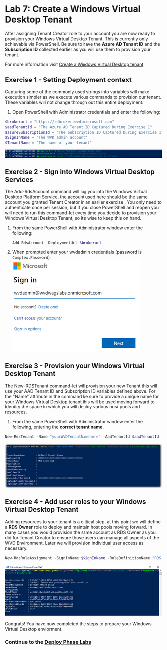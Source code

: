 # Lab 7: Create a Windows Virtual Desktop Tenant

After assigning Tenant Creator role to your account you are now ready to provision your Windows Virtual Desktop Tenant. This is currently only achievable via PowerShell. Be sure to have the **Azure AD Tenant ID** and the **Subscription ID** collected earlier as you will use them to provision your tenant.

For more information visit [Create a Windows Virtual Desktop tenant](https://docs.microsoft.com/en-us/azure/virtual-desktop/tenant-setup-azure-active-directory#create-a-windows-virtual-desktop-tenant)

## Exercise 1 - Setting Deployment context

Capturing some of the commonly used strings into variables will make execution simpler as we execute various commands to provision our tenant. These variables will not change through out this entire deployment.  

1. Open PowerShell with Administrator credentials and enter the following:

```PowerShell
$brokerurl = "https://rdbroker.wvd.microsoft.com"
$aadTenantId = "The Azure AD Tenant ID Captured During Exercise 1"
$azureSubscriptionId = "The Subscription ID Captured During Exercise 1"
$SignInName = "The WVD admin account"
$TenantName = "The name of your tenant"
```

![PSVariables](../attachments/PSVariables.PNG)

## Exercise 2 - Sign into Windows Virtual Desktop Services

   The Add-RdsAccount command will log you into the Windows Virtual Desktop Platform Service, the account used here should be the same account you granted Tenant Creator in an earlier exercise . You only need to authenticate once per session, but if you close PowerShell and reopen you will need to run this command-let every time you decide to provision your Windows Virtual Desktop Tenant, so it’s wise to keep this on hand.

1. From the same PowerShell with Administrator window enter the following:

   ```PowerShell
   Add-RdsAccount -DeploymentUrl $brokerurl
   ```

2. When prompted enter your wvdadmin credentials (password is `Complex.Password`)
   ![WVDCreds](../attachments/WVDCreds.PNG)

## Exercise 3 - Provision your Windows Virtual Desktop Tenant

   The New-RDSTenant command-let will provision your new Tenant this will use your AAD Tenant ID and Subscription ID variables defined above. For the "Name" attribute in the command be sure to provide a unique name for your Windows Virtual Desktop tenant this will be used moving forward to identity the space in which you will deploy various host pools and resources.  

1. From the same PowerShell with Administrator window enter the following, entering the **correct tenant name**.

```PowerShell
New-RdsTenant -Name "yourWVDTenantNamehere" -AadTenantId $aadTenantId -AzureSubscriptionId $azureSubscriptionId
```

![image.png](../attachments/image-b4e9ea52-2783-4024-8915-d927e1e5814a.png)

## Exercise 4 - Add user roles to your Windows Virtual Desktop Tenant

Adding resources to your tenant is a critical step, at this point we will define a **RDS Owner** role to deploy and maintain host pools moving forward. In many cases you would provision the same account as RDS Owner as you did for Tenant Creator to ensure those users can manage all aspects of the WVD Environment. Later we will provision individual user access as necessary.

```PowerShell
New-RdsRoleAssignment -SignInName $SignInName -RoleDefinitionName "RDS Owner" -TenantName $TenantName -AadTenantId $aadTenantId
```

![AddRoleToWVD](../attachments/AddRoleToWVD.PNG)

Congrats! You have now completed the steps to prepare your Windows Virtual Desktop enviorment.  

### Continue to the [Deploy Phase Labs](../deploy/deploy.md)

